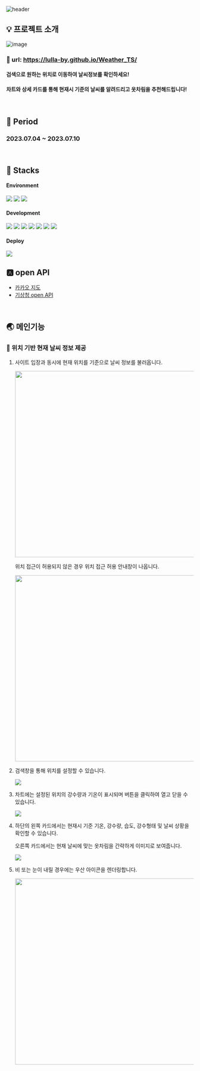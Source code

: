 ![header](https://capsule-render.vercel.app/api?type=Waving&color=38d9a9&height=300&section=header&text=Weather%20OOTD&fontSize=90&fontAlignY=40&fontColor=e6fcf5&desc=Choose%20Your%20Outfit&descSize=30&descAlignY=60)

## 💡 프로젝트 소개
![image](https://github.com/lulla-by/weather/assets/107671084/4c3d873b-0992-4cbf-96d7-7a60748f1d85)

### 🏡 url: https://lulla-by.github.io/Weather_TS/

#### 검색으로 원하는 위치로 이동하여 날씨정보를 확인하세요! 
#### 차트와 상세 카드를 통해 현재시 기준의 날씨를 알려드리고 옷차림을 추천해드립니다!
<br/>

## 📆 Period
### 2023.07.04 ~ 2023.07.10

</br>

## 🔧 Stacks
   #### Environment
   <div style={{display:"flex"}}>
     <img src="https://img.shields.io/badge/Visual Studio Code-007ACC?style=flat-square&logo=Visual Studio Code&logoColor=white"/>
     <img src="https://img.shields.io/badge/Git-F05032?style=flat-square&logo=Git&logoColor=white">
     <img src="https://img.shields.io/badge/GitHub-181717?style=flat-square&logo=GitHub&logoColor=white">
   </div>

   #### Development
   <div style={{display:"flex"}}>
     <img src="https://img.shields.io/badge/Create React App-09D3AC?style=flat-square&logo=createreactapp&logoColor=white"/>
     <img src="https://img.shields.io/badge/HTML5-E34F26?style=flat-square&logo=HTML5&logoColor=black"/>
     <img src="https://img.shields.io/badge/JavaScript-F7DF1E?style=flat-square&logo=JavaScript&logoColor=black"/>
     <img src="https://img.shields.io/badge/CSS Modules-white?style=flat-square&logo=CSS Modules&logoColor=000000">
     <img src="https://img.shields.io/badge/React-61DAFB?style=flat-square&logo=React&logoColor=black"/>
     <img src="https://img.shields.io/badge/Redux-764ABC?style=flat-square&logo=Redux&logoColor=white"/>
     <img src="https://img.shields.io/badge/Axios-5A29E4?style=flat-square&logo=Axios&logoColor=white"/>   
   </div>
   
   #### Deploy
   <img src="https://img.shields.io/badge/GitHub Pages-181717?style=flat-square&logo=GitHub Pages&logoColor=white">

</br>

## 🅰 open API
<ul>
  <li>
    <a href="https://apis.map.kakao.com/">카카오 지도</a>
  </li>
  <li>
    <a href="https://www.data.go.kr/data/15084084/openapi.do">기상청 open API</a> 
  </li>
</ul>

</br>

## 🌏 메인기능

### 🌈 위치 기반 현재 날씨 정보 제공
<ol>
  <li>
    <p> 사이트 입장과 동시에 현재 위치를 기준으로 날씨 정보를 불러옵니다. </p> 
    <img width="600" height="500" src="https://github.com/lulla-by/weather/assets/107671084/c2420841-41f5-4121-be5a-dbb363fd065d" />
    <p> 위치 접근이 허용되지 않은 경우 위치 접근 허용 안내창이 나옵니다. </p>
    <img width="600" height="500" src="https://github.com/lulla-by/weather/assets/107671084/b6302865-17b0-49d3-9acf-aaa6a52e2ba5" />
  </li>
  <li>
    <p> 검색창을 통해 위치를 설정할 수 있습니다. </p>
     <img src="https://github.com/lulla-by/weather/assets/107671084/0cef22f1-bdd6-4b06-b39c-37bb807f129a" />
  </li>
  <li>
    <p>차트에는 설정된 위치의 강수량과 기온이 표시되며 버튼을 클릭하여 열고 닫을 수 있습니다.</p> 
    <img src="https://github.com/lulla-by/weather/assets/107671084/a53a5506-a038-43de-b6eb-3bb361df2d68" />
  </li>
  <li>
    <p>하단의 왼쪽 카드에서는 현재시 기준 기온, 강수량, 습도, 강수형태 및 날씨 상황을 확인할 수 있습니다.</p> 
    <p>오른쪽 카드에서는 현재 날씨에 맞는 옷차림을 간략하게 이미지로 보여줍니다.</p> 
    <img src="https://github.com/lulla-by/weather/assets/107671084/d71ee5fc-3f0a-469d-a4d9-38882357a3ce" />

  </li>
  <li>
    <p> 비 또는 눈이 내릴 경우에는 우산 아이콘을 렌더링합니다.</p> 
    <img width="600" height="500" src="https://github.com/lulla-by/weather/assets/107671084/b0f222f0-c621-4ba3-b882-71062dfe160e" />

  </li>
</ol>

</br>

